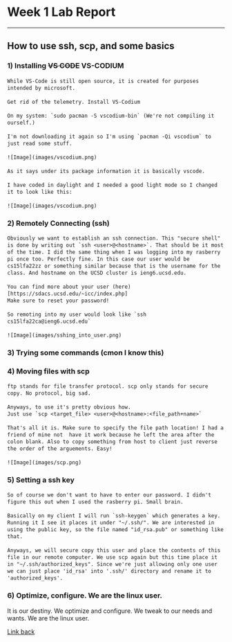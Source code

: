 
# Week 1 Lab Report
---

## How to use ssh, scp, and some basics

 
 ### 1) Installing ~~VS CODE~~ VS-CODIUM

    While VS-Code is still open source, it is created for purposes intended by microsoft.
   
    Get rid of the telemetry. Install VS-Codium
   
    On my system: `sudo pacman -S vscodium-bin` (We're not compiling it ourself.)
    
    I'm not downloading it again so I'm using `pacman -Qi vscodium` to just read some stuff.
   
    ![Image](images/vscodium.png)
    
    As it says under its package information it is basically vscode.

    I have coded in daylight and I needed a good light mode so I changed it to look like this:
    
    ![Image](images/vscodium.png)

 
 ### 2) Remotely Connecting (ssh)

    Obviously we want to establish an ssh connection. This "secure shell" is done by writing out `ssh <user>@<hostname>`. That should be it most of the time. I did the same thing when I was logging into my rasberry pi once too. Perfectly fine. In this case our user would be cs15lfa22zz or something similar because that is the username for the class. And hostname on the UCSD cluster is ieng6.ucsd.edu. 
    
    You can find more about your user (here)[https://sdacs.ucsd.edu/~icc/index.php]
    Make sure to reset your password!

    So remoting into my user would look like `ssh cs15lfa22ca@ieng6.ucsd.edu`
    
    ![Image](images/sshing_into_user.png)


 ### 3) Trying some commands (cmon I know this)
    



 ### 4) Moving files with scp

    ftp stands for file transfer protocol. scp only stands for secure copy. No protocol, big sad.

    Anyways, to use it's pretty obvious how. 
    Just use `scp <target_file> <user>@<hostname>:<file_path+name>`

    That's all it is. Make sure to specify the file path location! I had a friend of mine not  have it work because he left the area after the colon blank. Also to copy something from host to client just reverse the order of the arguements. Easy!

    ![Image](images/scp.png)

 ### 5) Setting a ssh key
 
    So of course we don't want to have to enter our password. I didn't figure this out when I used the rasberry pi. Small brain.

    Basically on my client I will run `ssh-keygen` which generates a key. Running it I see it places it under "~/.ssh/". We are interested in using the public key, so the file named "id_rsa.pub" or something like that.

    Anyways, we will secure copy this user and place the contents of this file in our remote computer. We use scp again but this time place it in "~/.ssh/authorized_keys". Since we're just allowing only one user we can just place 'id_rsa' into '.ssh/' directory and rename it to 'authorized_keys'.
    
    




 ### 6) Optimize, configure. We are the linux user. 
 
 It is our destiny. We optimize and configure. We tweak to our needs and wants. We are the linux user.




[Link back](index.md)
